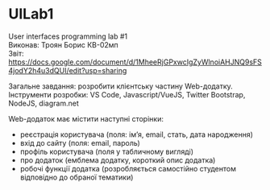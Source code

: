 # UILab1
User interfaces programming lab #1 <br/>
Виконав: Троян Борис КВ-02мп <br/>
Звіт:  https://docs.google.com/document/d/1MheeRjGPxwcIgZyWlnoiAHJNQ9sFS4jodY2h4u3dQUI/edit?usp=sharing <br/>
 
Загальне завдання: розробити клієнтську частину Web-додатку.<br/>
Інструменти розробки: VS Code, Javascript/VueJS, Twitter Bootstrap, NodeJS, diagram.net <br/>

Web-додаток має містити наступні сторінки: <br/>
- реєстрація користувача (поля: ім’я, email, стать, дата народження)  
- вхід до сайту (поля: email, пароль)  
- профіль користувача (поля у табличному вигляді)  
- про додаток (емблема додатку, короткий опис додатка)  
- робочі функції додатка (розробляється самостійно студентом відповідно до обраної тематики)  

